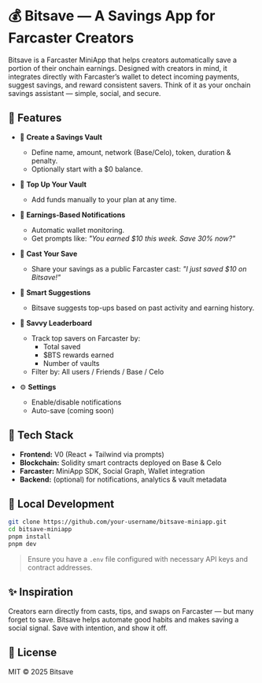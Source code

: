 # 💰 Bitsave — A Savings App for Farcaster Creators

Bitsave is a Farcaster MiniApp that helps creators automatically save a portion of their onchain earnings. Designed with creators in mind, it integrates directly with Farcaster’s wallet to detect incoming payments, suggest savings, and reward consistent savers. Think of it as your onchain savings assistant — simple, social, and secure.

## 🚀 Features

- 🏦 **Create a Savings Vault**
  - Define name, amount, network (Base/Celo), token, duration & penalty.
  - Optionally start with a $0 balance.

- 💸 **Top Up Your Vault**
  - Add funds manually to your plan at any time.

- 🔔 **Earnings-Based Notifications**
  - Automatic wallet monitoring.
  - Get prompts like: _"You earned $10 this week. Save 30% now?"_

- 📢 **Cast Your Save**
  - Share your savings as a public Farcaster cast: _"I just saved $10 on Bitsave!"_

- 🧠 **Smart Suggestions**
  - Bitsave suggests top-ups based on past activity and earning history.

- 🥇 **Savvy Leaderboard**
  - Track top savers on Farcaster by:
    - Total saved
    - $BTS rewards earned
    - Number of vaults
  - Filter by: All users / Friends / Base / Celo

- ⚙️ **Settings**
  - Enable/disable notifications
  - Auto-save (coming soon)

## 🔧 Tech Stack

- **Frontend:** V0 (React + Tailwind via prompts)
- **Blockchain:** Solidity smart contracts deployed on Base & Celo
- **Farcaster:** MiniApp SDK, Social Graph, Wallet integration
- **Backend:** (optional) for notifications, analytics & vault metadata

## 🧪 Local Development

```bash
git clone https://github.com/your-username/bitsave-miniapp.git
cd bitsave-miniapp
pnpm install
pnpm dev
````

> Ensure you have a `.env` file configured with necessary API keys and contract addresses.

## ✨ Inspiration

Creators earn directly from casts, tips, and swaps on Farcaster — but many forget to save. Bitsave helps automate good habits and makes saving a social signal. Save with intention, and show it off.

## 📜 License

MIT © 2025 Bitsave
